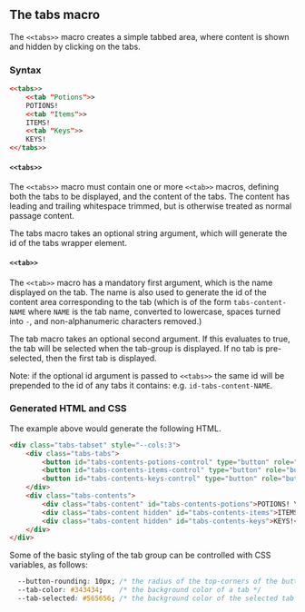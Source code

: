 ## The tabs macro ##

The `<<tabs>>` macro creates a simple tabbed area, where content is shown and hidden by clicking on the tabs.

### Syntax ###

```html
<<tabs>>
	<<tab "Potions">>
    POTIONS!
    <<tab "Items">>
    ITEMS!
    <<tab "Keys">>
    KEYS!
<</tabs>>
```

#### `<<tabs>>` ####

The `<<tabs>>` macro must contain one or more `<<tab>>` macros, defining both the tabs to be displayed, and the content of the tabs. The content has leading and trailing whitespace trimmed, but is otherwise treated as normal passage content.

The tabs macro takes an optional string argument, which will generate the id of the tabs wrapper element.

#### `<<tab>>` ####

The `<<tab>>` macro has a mandatory first argument, which is the name displayed on the tab. The name is also used to generate the id of the content area corresponding to the tab (which is of the form `tabs-content-NAME` where `NAME` is the tab name, converted to lowercase, spaces turned into `-`, and non-alphanumeric characters removed.)

The tab macro takes an optional second argument. If this evaluates to true, the tab will be selected when the tab-group is displayed. If no tab is pre-selected, then the first tab is displayed.

Note: if the optional id argument is passed to `<<tabs>>` the same id will be prepended to the id of any tabs it contains: e.g. `id-tabs-content-NAME`.

### Generated HTML and CSS ###

The example above would generate the following HTML.

```html
<div class="tabs-tabset" style="--cols:3">
	<div class="tabs-tabs">
		<button id="tabs-contents-potions-control" type="button" role="button" tabindex="0" class="selected">Potions</button>
		<button id="tabs-contents-items-control" type="button" role="button" tabindex="0">Items</button>
		<button id="tabs-contents-keys-control" type="button" role="button" tabindex="0">Keys</button>
	</div>
	<div class="tabs-contents">
		<div class="tabs-content" id="tabs-contents-potions">POTIONS! Y</div>
		<div class="tabs-content hidden" id="tabs-contents-items">ITEMS!</div>
		<div class="tabs-content hidden" id="tabs-contents-keys">KEYS!</div>
	</div>
</div>
```

Some of the basic styling of the tab group can be controlled with CSS variables, as follows:

```css
  --button-rounding: 10px; /* the radius of the top-corners of the buttons */
  --tab-color: #343434;    /* the background color of a tab */
  --tab-selected: #565656; /* the background color of the selected tab */
```